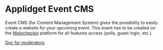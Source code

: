 # Applidget Event CMS

Event CMS (for Content Management System) gives the possibility to easily create a website for your upcoming event. This event has to be created on the [Mobicheckin](http://www.mobicheckin.com) platform for all features access (polls, guest login, etc.).


[Doc for moderators](https://github.com/applidget/event-cms-documentation/master/sections/moderators.md)

